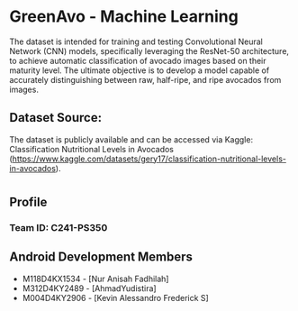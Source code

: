 <h1>GreenAvo - Machine Learning</h1>
<p align="center">

</p>

The dataset is intended for training and testing Convolutional Neural Network (CNN) models, specifically leveraging the ResNet-50 architecture, to achieve automatic classification of avocado images based on their maturity level. The ultimate objective is to develop a model capable of accurately distinguishing between raw, half-ripe, and ripe avocados from images.

## <H2> Dataset Source: </H2>
The dataset is publicly available and can be accessed via Kaggle: Classification Nutritional Levels in Avocados (https://www.kaggle.com/datasets/gery17/classification-nutritional-levels-in-avocados).

# <h2>Profile</h2>
### Team ID: C241-PS350
## <H2> Android Development Members </H2>

* M118D4KX1534 - [Nur Anisah Fadhilah]
* M312D4KY2489 - [AhmadYudistira]
* M004D4KY2906 - [Kevin Alessandro Frederick S]
